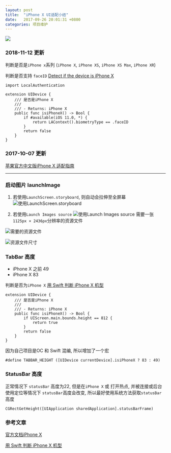 ```yaml
---
layout: post
title:  "iPhone X UI适配小结"
date:   2017-09-26 20:01:31 +0800
categories: 项目维护
---
```

![](http://yuqiangcoder.com/assets/postImages/ios/201709/2.png)


### 2018-11-12 更新 
判断是否是`iPhone x`系列 (`iPhone X`, `iPhone XS`, `iPhone XS Max`, `iPhone XR`)

判断是否支持 `faceID`   [Detect if the device is iPhone X](https://stackoverflow.com/questions/46192280/detect-if-the-device-is-iphone-x/47067296)

```
import LocalAuthentication

extension UIDevice {
    /// 是否是iPhone X
    ///
    /// - Returns: iPhone X
    public func isiPhoneX() -> Bool {
        if #available(iOS 11.0, *) {
            return LAContext().biometryType == .faceID
        }
        return false
    }
}
```

### 2017-10-07 更新
[苹果官方中文版iPhone X 适配指南](https://developer.apple.com/cn/ios/update-apps-for-iphone-x/)

---

### 启动图片 launchImage
1. 若使用`LaunchScreen.storyboard`, 则自动会拉伸至全屏幕
![使用LaunchScreen.storyboard](http://yuqiangcoder.com/assets/postImages/ios/201709/3.png)

2. 若使用`Launch Images source`
![使用Launch Images source](http://yuqiangcoder.com/assets/postImages/ios/201709/4.png)
需要一张`1125px × 2436px`分辨率的资源文件

![需要的资源文件](http://yuqiangcoder.com/assets/postImages/ios/201709/5.png)

![资源文件尺寸](http://yuqiangcoder.com/assets/postImages/ios/201709/6.png)

### TabBar 高度
* iPhone X 之前   49
* iPhone X           83

判断是否为`iPhone X`  [用 Swift 判断 iPhone X 机型](https://imtx.me/archives/2374.html)

```
extension UIDevice {
    /// 是否是iPhone X
    ///
    /// - Returns: iPhone X
    public func isiPhoneX() -> Bool {
        if UIScreen.main.bounds.height == 812 {
            return true
        }
        return false
    }
}
```

因为自己项目是OC 和 Swift 混编, 所以增加了一个宏

```
#define TABBAR_HEIGHT ([UIDevice currentDevice].isiPhoneX ? 83 : 49)
```

### StatusBar 高度
正常情况下  `statusBar` 高度为22, 但是在`iPhone X` 或 打开热点, 并被连接或后台使用定位等情况下  `statusBar`高度会改变, 所以最好使用系统方法获取`statusBar`高度

```
CGRectGetHeight([UIApplication sharedApplication].statusBarFrame)
```

### 参考文章
[官方文档iPhone X](https://developer.apple.com/ios/human-interface-guidelines/overview/iphone-x/)

[用 Swift 判断 iPhone X 机型](https://imtx.me/archives/2374.html)

[jekyll-docs]: https://jekyllrb.com/docs/home
[jekyll-gh]:   https://github.com/jekyll/jekyll
[jekyll-talk]: https://talk.jekyllrb.com/


